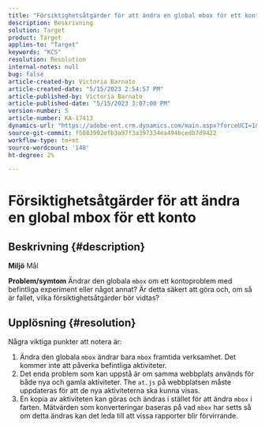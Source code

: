 ```yaml
---
title: "Försiktighetsåtgärder för att ändra en global mbox för ett konto"
description: Beskrivning
solution: Target
product: Target
applies-to: "Target"
keywords: "KCS"
resolution: Resolution
internal-notes: null
bug: false
article-created-by: Victoria Barnato
article-created-date: "5/15/2023 2:54:57 PM"
article-published-by: Victoria Barnato
article-published-date: "5/15/2023 3:07:00 PM"
version-number: 5
article-number: KA-17413
dynamics-url: "https://adobe-ent.crm.dynamics.com/main.aspx?forceUCI=1&pagetype=entityrecord&etn=knowledgearticle&id=c2d60e72-30f3-ed11-8848-6045bd006ce9"
source-git-commit: f5083992efb3a97f3a397334ea494bcedb7d9422
workflow-type: tm+mt
source-wordcount: '148'
ht-degree: 2%

---
```


# Försiktighetsåtgärder för att ändra en global mbox för ett konto

## Beskrivning {#description}

<b>Miljö</b>
Mål


<b>Problem/symtom</b>
Ändrar den globala `mbox` om ett kontoproblem med befintliga experiment eller något annat? Är detta säkert att göra och, om så är fallet, vilka försiktighetsåtgärder bör vidtas?


## Upplösning {#resolution}


Några viktiga punkter att notera är:

1. Ändra den globala `mbox` ändrar bara `mbox` framtida verksamhet. Det kommer inte att påverka befintliga aktiviteter.
2. Det enda problem som kan uppstå är om samma webbplats används för både nya och gamla aktiviteter. The `at.js` på webbplatsen måste uppdateras för att de nya aktiviteterna ska kunna visas.
3. En kopia av aktiviteten kan göras och ändras i stället för att ändra `mbox` i farten. Mätvärden som konverteringar baseras på vad `mbox` har setts så om detta ändras kan det leda till att vissa rapporter blir förvirrande.

